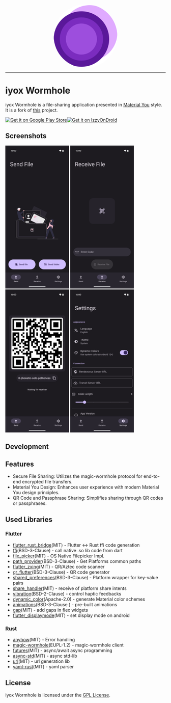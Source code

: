 <div align="center">
    <img width="200" height="200" style="display: block; border-radius: 9999px;" src="https://raw.githubusercontent.com/iyox-Studios/iyox-Wormhole/main/assets/icon/icon.png">
</div>

---
# iyox Wormhole

iyox Wormhole is a file-sharing application presented in [Material You](https://m3.material.io/) style.
It is a fork of [this](https://gitlab.com/lukas-heiligenbrunner/wormhole) project.

[<img src="https://play.google.com/intl/en_us/badges/static/images/badges/en_badge_web_generic.png" alt="Get it on Google Play Store" height="75">](https://play.google.com/store/apps/details?id=com.iyox.wormhole)[<img src="https://gitlab.com/IzzyOnDroid/repo/-/raw/master/assets/IzzyOnDroid.png" alt="Get it on IzzyOnDroid" height="75">](https://apt.izzysoft.de/packages/com.iyox.wormhole)


## Screenshots

[<img width=200 alt="Screenshot 1" src="https://raw.githubusercontent.com/iyox-Studios/iyox-Wormhole/main/fastlane/metadata/android/en-US/images/phoneScreenshots/1_en-US.png?raw=true">]()
[<img width=200 alt="Screenshot 2" src="https://raw.githubusercontent.com/iyox-Studios/iyox-Wormhole/main/fastlane/metadata/android/en-US/images/phoneScreenshots/2_en-US.png?raw=true">]()
[<img width=200 alt="Screenshot 3" src="https://raw.githubusercontent.com/iyox-Studios/iyox-Wormhole/main/fastlane/metadata/android/en-US/images/phoneScreenshots/3_en-US.png?raw=true">]()
[<img width=200 alt="Screenshot 4" src="https://raw.githubusercontent.com/iyox-Studios/iyox-Wormhole/main/fastlane/metadata/android/en-US/images/phoneScreenshots/5_en-US.png?raw=true">]()

## Development


## Features

- Secure File Sharing: Utilizes the magic-wormhole protocol for end-to-end encrypted file transfers.
- Material You Design: Enhances user experience with modern Material You design principles.
- QR Code and Passphrase Sharing: Simplifies sharing through QR codes or passphrases.

## Used Libraries

### Flutter

* [flutter_rust_bridge](https://github.com/fzyzcjy/flutter_rust_bridge)(MIT) - Flutter <-> Rust ffi code generation
* [ffi](https://pub.dev/packages/ffi)(BSD-3-Clause) - call native .so lib code from dart
* [file_picker](https://pub.dev/packages/file_picker)(MIT) - OS Native Filepicker Impl.
* [path_provider](https://pub.dev/packages/path_provider)(BSD-3-Clause) - Get Platforms common paths
* [flutter_zxing](https://pub.dev/packages/flutter_zxing)(MIT) - QR/Aztec code scanner
* [qr_flutter](https://pub.dev/packages/qr_flutter)(BSD-3-Clause) - QR code generator
* [shared_preferences](https://pub.dev/packages/shared_preferences)(BSD-3-Clause) - Platform wrapper for key-value pairs
* [share_handler](https://pub.dev/packages/share_handler)(MIT) - receive of platform share intents
* [vibration](https://pub.dev/packages/vibration)(BSD-2-Clause) - control haptic feedbacks
* [dynamic_color](https://pub.dev/packages/dynamic_color)(Apache-2.0) - generate Material color schemes
* [animations](https://pub.dev/packages/animations)(BSD-3-Clause ) - pre-built animations
* [gap](https://pub.dev/packages/gap)(MIT) - add gaps in flex widgets
* [flutter_displaymode](https://pub.dev/packages/flutter_displaymode)(MIT) - set display mode on android

### Rust

* [anyhow](https://crates.io/crates/anyhow)(MIT) - Error handling
* [magic-wormhole](https://crates.io/crates/magic-wormhole)(EUPL-1.2) - magic-wormhole client
* [futures](https://crates.io/crates/futures)(MIT) - async/await async programming
* [async-std](https://crates.io/crates/async-std)(MIT) - async std-lib
* [url](https://crates.io/crates/url)(MIT) - url generation lib
* [yaml-rust](https://crates.io/crates/yaml-rust)(MIT) - yaml parser


## License

iyox Wormhole is licensed under the [GPL License](LICENSE).
